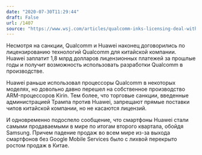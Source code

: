 ```yaml
---
date: "2020-07-30T11:29:44"
draft: False
url: /1407
source: "https://www.wsj.com/articles/qualcomm-inks-licensing-deal-with-huawei-despite-u-s-china-tensions-11596059709"
---
```


Несмотря на санкции, Qualcomm и Huawei наконец договорились по лицензированию технологий Qualcomm для китайской компании. Huawei заплатит 1,8 млрд долларов лицензионных платежей за прошлые годы и получит возможность использовать разработки Qualcomm в производстве. 

Huawei раньше использовал процессоры Qualcomm в некоторых моделях, но довольно давно перешел на собственное производство ARM-процессоров Kirin. Тем более, что торговые санкции, введенные администрацией Трампа против Huawei, запрещают прямые поставки чипов китайской компании, но не касаются лицензий. 

И одновременно подоспело сообщение, что смартфоны Huawei стали самыми продаваемыми в мире по итогам второго квартала, обойдя Samsung. Причем падение продаж во всем мире из-за выхода смартфонов без Google Mobile Services было с лихвой перекрыто ростом продаж в Китае.
